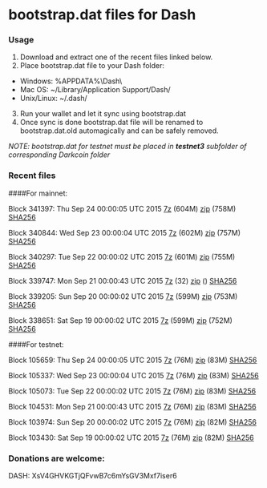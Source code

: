 # bootstrap.dat files for Dash

### Usage

1. Download and extract one of the recent files linked below.
2. Place bootstrap.dat file to your Dash folder:
 - Windows: %APPDATA%\Dash\
 - Mac OS: ~/Library/Application Support/Dash/
 - Unix/Linux: ~/.dash/
3. Run your wallet and let it sync using bootstrap.dat
4. Once sync is done bootstrap.dat file will be renamed to bootstrap.dat.old automagically and can be safely removed.

_NOTE: bootstrap.dat for testnet must be placed in **testnet3** subfolder of corresponding Darkcoin folder_

### Recent files

####For mainnet:

Block 341397: Thu Sep 24 00:00:05 UTC 2015 [7z](https://transfer.sh/szaZs/bootstrap.dat.20150924.7z) (604M) [zip](https://transfer.sh/13pNir/bootstrap.dat.20150924.zip) (758M) [SHA256](https://transfer.sh/1g61Mv/sha256.txt)

Block 340844: Wed Sep 23 00:00:04 UTC 2015 [7z](https://transfer.sh/TBs2f/bootstrap.dat.20150923.7z) (602M) [zip](https://transfer.sh/ebqSU/bootstrap.dat.20150923.zip) (757M) [SHA256](https://transfer.sh/dQhBz/sha256.txt)

Block 340297: Tue Sep 22 00:00:02 UTC 2015 [7z](https://transfer.sh/difEs/bootstrap.dat.20150922.7z) (601M) [zip](https://transfer.sh/152Mne/bootstrap.dat.20150922.zip) (755M) [SHA256](https://transfer.sh/K0Y39/sha256.txt)

Block 339747: Mon Sep 21 00:00:43 UTC 2015 [7z](https://transfer.sh/173DmB/bootstrap.dat.20150921.7z) (32) [zip]() () [SHA256](https://transfer.sh/AE9Rk/sha256.txt)

Block 339205: Sun Sep 20 00:00:02 UTC 2015 [7z](https://transfer.sh/KaKeT/bootstrap.dat.20150920.7z) (599M) [zip](https://transfer.sh/zLHNF/bootstrap.dat.20150920.zip) (753M) [SHA256](https://transfer.sh/LY16X/sha256.txt)

Block 338651: Sat Sep 19 00:00:02 UTC 2015 [7z](https://transfer.sh/sO1lo/bootstrap.dat.20150919.7z) (599M) [zip](https://transfer.sh/1gysxr/bootstrap.dat.20150919.zip) (752M) [SHA256](https://transfer.sh/4qjKo/sha256.txt)

####For testnet:

Block 105659: Thu Sep 24 00:00:05 UTC 2015 [7z](https://transfer.sh/15z53q/bootstrap.dat.20150924.7z) (76M) [zip](https://transfer.sh/lDdQo/bootstrap.dat.20150924.zip) (83M) [SHA256](https://transfer.sh/RgkIa/sha256.txt)

Block 105337: Wed Sep 23 00:00:04 UTC 2015 [7z](https://transfer.sh/HP1hx/bootstrap.dat.20150923.7z) (76M) [zip](https://transfer.sh/BAOKz/bootstrap.dat.20150923.zip) (83M) [SHA256](https://transfer.sh/14rqzf/sha256.txt)

Block 105073: Tue Sep 22 00:00:02 UTC 2015 [7z](https://transfer.sh/rOmZH/bootstrap.dat.20150922.7z) (76M) [zip](https://transfer.sh/1TkUo/bootstrap.dat.20150922.zip) (83M) [SHA256](https://transfer.sh/10myBb/sha256.txt)

Block 104531: Mon Sep 21 00:00:43 UTC 2015 [7z](https://transfer.sh/pCGTC/bootstrap.dat.20150921.7z) (76M) [zip](https://transfer.sh/D5Zix/bootstrap.dat.20150921.zip) (83M) [SHA256](https://transfer.sh/VGdGy/sha256.txt)

Block 103974: Sun Sep 20 00:00:02 UTC 2015 [7z](https://transfer.sh/R6MXC/bootstrap.dat.20150920.7z) (76M) [zip](https://transfer.sh/1bO8B3/bootstrap.dat.20150920.zip) (82M) [SHA256](https://transfer.sh/c4GTh/sha256.txt)

Block 103430: Sat Sep 19 00:00:02 UTC 2015 [7z](https://transfer.sh/zPG2U/bootstrap.dat.20150919.7z) (76M) [zip](https://transfer.sh/EIolk/bootstrap.dat.20150919.zip) (82M) [SHA256](https://transfer.sh/xeJ7b/sha256.txt)

### Donations are welcome:

DASH: XsV4GHVKGTjQFvwB7c6mYsGV3Mxf7iser6
